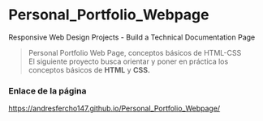# Personal_Portfolio_Webpage
Responsive Web Design Projects - Build a Technical Documentation Page

>Personal Portfolio Web Page, conceptos básicos de HTML-CSS  
El siguiente proyecto busca orientar y poner en práctica los conceptos básicos de **HTML** y **CSS.**  


### Enlace de la página
https://andresfercho147.github.io/Personal_Portfolio_Webpage/